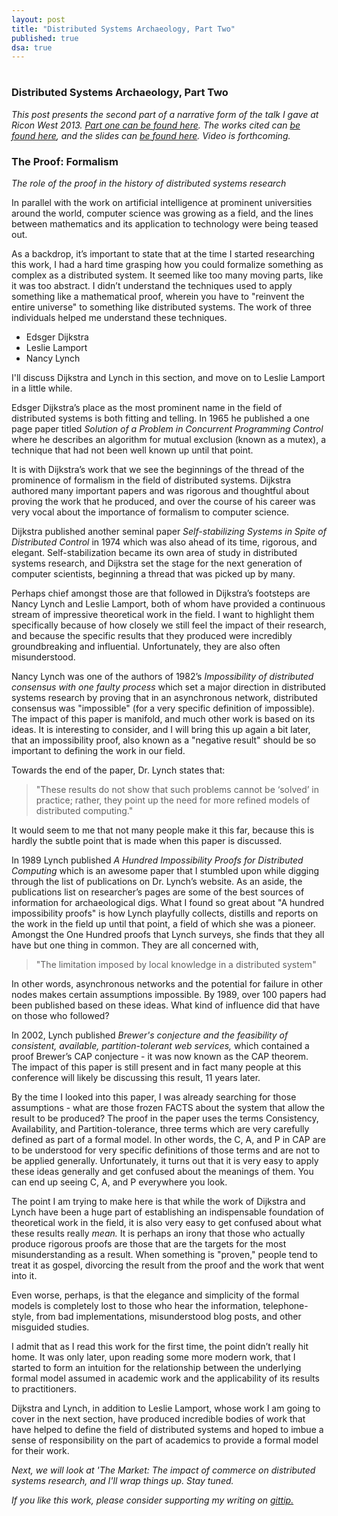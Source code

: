 ```yaml
---
layout: post
title: "Distributed Systems Archaeology, Part Two"
published: true
dsa: true
---
```

# 
# 
### Distributed Systems Archaeology, Part Two

*This post presents the second part of a narrative form of the talk I gave at Ricon West 2013. <a href="http://michaelrbernste.in/2013/11/19/distributed-systems-archaeology-part-one.html">Part one can be found here</a>. The works cited can <a href="http://michaelrbernste.in/2013/11/06/distributed-systems-archaeology-works-cited.html">be found here</a>, and the slides can <a href="https://speakerdeck.com/mrb/distributed-systems-archaeology">be found here</a>. Video is forthcoming.*

### The Proof: Formalism

*The role of the proof in the history of distributed systems research*

In parallel with the work on artificial intelligence at prominent universities around the world, computer science was growing as a field, and the lines between mathematics and its application to technology were being teased out.

As a backdrop, it’s important to state that at the time I started researching this work, I had a hard time grasping how you could formalize something as complex as a distributed system. It seemed like too many moving parts, like it was too abstract. I didn’t understand the techniques used to apply something like a mathematical proof, wherein you have to "reinvent the entire universe" to something like distributed systems. The work of three individuals helped me understand these techniques. 

* Edsger Dijkstra
* Leslie Lamport
* Nancy Lynch

I'll discuss Dijkstra and Lynch in this section, and move on to Leslie Lamport in a little while.

Edsger Dijkstra’s place as the most prominent name in the field of distributed systems is both fitting and telling. In 1965 he published a one page paper titled *Solution of a Problem in Concurrent Programming Control* where he describes an algorithm for mutual exclusion (known as a mutex), a technique that had not been well known up until that point.

It is with Dijkstra’s work that we see the beginnings of the thread of the prominence of formalism in the field of distributed systems. Dijkstra authored many important papers and was rigorous and thoughtful about proving the work that he produced, and over the course of his career was very vocal about the importance of formalism to computer science.

Dijkstra published another seminal paper *Self-stabilizing Systems in Spite of Distributed Control* in 1974 which was also ahead of its time, rigorous, and elegant. Self-stabilization became its own area of study in distributed systems research, and Dijkstra set the stage for the next generation of computer scientists, beginning a thread that was picked up by many.

Perhaps chief amongst those are that followed in Dijkstra’s footsteps are Nancy Lynch and Leslie Lamport, both of whom have provided a continuous stream of impressive theoretical work in the field. I want to highlight them specifically because of how closely we still feel the impact of their research, and because the specific results that they produced were incredibly groundbreaking and influential. Unfortunately, they are also often misunderstood.

Nancy Lynch was one of the authors of 1982’s *Impossibility of distributed consensus with one faulty process* which set a major direction in distributed systems research by proving that in an asynchronous network, distributed consensus was "impossible" (for a very specific definition of impossible). The impact of this paper is manifold, and much other work is based on its ideas. It is interesting to consider, and I will bring this up again a bit later, that an impossibility proof, also known as a "negative result" should be so important to defining the work in our field.

Towards the end of the paper, Dr. Lynch states that:

> "These results do not show that such problems cannot be ‘solved’ in practice; rather, they point up the need for more refined models of distributed computing."

It would seem to me that not many people make it this far, because this is hardly the subtle point that is made when this paper is discussed.

In 1989 Lynch published *A Hundred Impossibility Proofs for Distributed Computing* which is an awesome paper that I stumbled upon while digging through the list of publications on Dr. Lynch’s website. As an aside, the publications list on researcher’s pages are some of the best sources of information for archaeological digs. What I found so great about "A hundred impossibility proofs" is how Lynch playfully collects, distills and reports on the work in the field up until that point, a field of which she was a pioneer. Amongst the One Hundred proofs that Lynch surveys, she finds that they all have but one thing in common. They are all concerned with,

> "The limitation imposed by local knowledge in a distributed system"

In other words, asynchronous networks and the potential for failure in other nodes makes certain assumptions impossible. By 1989, over 100 papers had been published based on these ideas. What kind of influence did that have on those who followed?

In 2002, Lynch published *Brewer's conjecture and the feasibility of consistent, available, partition-tolerant web services,* which contained a proof Brewer’s CAP conjecture - it was now known as the CAP theorem. The impact of this paper is still present and in fact many people at this conference will likely be discussing this result, 11 years later. 

By the time I looked into this paper, I was already searching for those assumptions - what are those frozen FACTS about the system that allow the result to be produced? The proof in the paper uses the terms Consistency, Availability, and Partition-tolerance, three terms which are very carefully defined as part of a formal model. In other words, the C, A, and P in CAP are to be understood for very specific definitions of those terms and are not to be applied generally. Unfortunately, it turns out that it is very easy to apply these ideas generally and get confused about the meanings of them. You can end up seeing C, A, and P everywhere you look.

The point I am trying to make here is that while the work of Dijkstra and Lynch have been a huge part of establishing an indispensable foundation of theoretical work in the field, it is also very easy to get confused about what these results really *mean.* It is perhaps an irony that those who actually produce rigorous proofs are those that are the targets for the most misunderstanding as a result. When something is "proven," people tend to treat it as gospel, divorcing the result from the proof and the work that went into it.

Even worse, perhaps, is that the elegance and simplicity of the formal models is completely lost to those who hear the information, telephone-style, from bad implementations, misunderstood blog posts, and other misguided studies.

I admit that as I read this work for the first time, the point didn’t really hit home. It was only later, upon reading some more modern work, that I started to form an intuition for the relationship between the underlying formal model assumed in academic work and the applicability of its results to practitioners.

Dijkstra and Lynch, in addition to Leslie Lamport, whose work I am going to cover in the next section, have produced incredible bodies of work that have helped to define the field of distributed systems and hoped to imbue a sense of responsibility on the part of academics to provide a formal model for their work.

*Next, we will look at 'The Market: The impact of commerce on distributed systems research, and I'll wrap things up. Stay tuned.*

*If you like this work, please consider supporting my writing on <a href="https://www.gittip.com/mrb_bk/">gittip.</a>*
